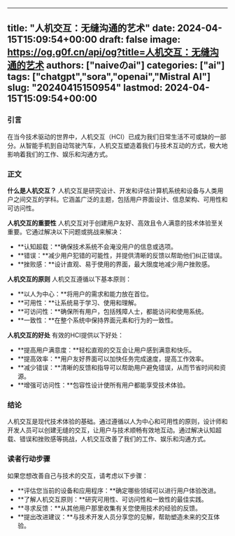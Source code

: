 
---
title: "人机交互：无缝沟通的艺术"
date: 2024-04-15T15:09:54+00:00
draft: false
image: https://og.g0f.cn/api/og?title=人机交互：无缝沟通的艺术
authors: ["naiveのai"]
categories: ["ai"]
tags: ["chatgpt","sora","openai","Mistral AI"]
slug: "20240415150954"
lastmod: 2024-04-15T15:09:54+00:00
---
### 引言
在当今技术驱动的世界中，人机交互（HCI）已成为我们日常生活不可或缺的一部分。从智能手机到自动驾驶汽车，人机交互塑造着我们与技术互动的方式，极大地影响着我们的工作、娱乐和沟通方式。

### 正文

**什么是人机交互？**
人机交互是研究设计、开发和评估计算机系统和设备与人类用户之间交互的学科。它涵盖广泛的主题，包括用户界面设计、信息架构、可用性和可访问性。

**人机交互的重要性**
人机交互对于创建用户友好、高效且令人满意的技术体验至关重要。它通过解决以下问题或挑战来解决：

- **认知超载：**确保技术系统不会淹没用户的信息或选项。
- **错误：**减少用户犯错的可能性，并提供清晰的反馈以帮助他们纠正错误。
- **挫败感：**设计直观、易于使用的界面，最大限度地减少用户挫败感。

**人机交互的原则**
人机交互遵循以下基本原则：

- **以人为中心：**将用户的需求和能力放在首位。
- **可用性：**让系统易于学习、使用和理解。
- **可访问性：**确保所有用户，包括残障人士，都能访问和使用系统。
- **一致性：**在整个系统中保持界面元素和行为的一致性。

**人机交互的好处**
有效的HCI提供以下好处：

- **提高用户满意度：**轻松直观的交互会让用户感到满意和快乐。
- **提高效率：**用户友好界面可以加快任务完成速度，提高工作效率。
- **减少错误：**清晰的反馈和指导可以帮助用户避免错误，从而节省时间和资源。
- **增强可访问性：**包容性设计使所有用户都能享受技术体验。

### 结论

人机交互是现代技术体验的基础。通过遵循以人为中心和可用性的原则，设计师和开发人员可以创建无缝的交互，让用户与技术顺畅有效地互动。通过解决认知超载、错误和挫败感等挑战，人机交互改善了我们的工作、娱乐和沟通方式。

### 读者行动步骤

如果您想改善自己与技术的交互，请考虑以下步骤：

- **评估您当前的设备和应用程序：**确定哪些领域可以进行用户体验改进。
- **了解人机交互原则：**研究可用性、可访问性和一致性的最佳实践。
- **寻求反馈：**从其他用户那里收集有关您使用技术的经验的反馈。
- **提出改进建议：**与技术开发人员分享您的见解，帮助塑造未来的交互体验。